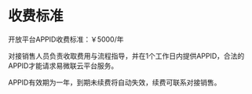 # 收费标准

开放平台APPID收费标准：￥5000/年

对接销售人员负责收取费用与流程指导，并在1个工作日内提供APPID，合法的APPID才能请求易微联云平台服务。

APPID有效期为一年，到期未续费将自动失效，续费可联系对接销售。